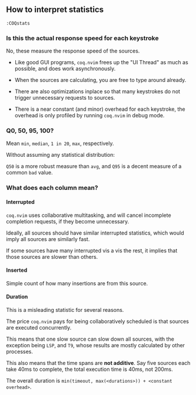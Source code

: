 ## How to interpret statistics

```viml
:COQstats
```

### Is this the actual response speed for each keystroke

No, these measure the response speed of the sources.

- Like good GUI programs, `coq.nvim` frees up the "UI Thread" as much as possible, and does work asynchronously.

- When the sources are calculating, you are free to type around already.

- There are also optimizations inplace so that many keystrokes do not trigger unnecessary requests to sources.

- There is a near constant (and minor) overhead for each keystroke, the overhead is only profiled by running `coq.nvim` in debug mode.

### Q0, 50, 95, 100?

Mean `min`, `median`, `1 in 20`, `max`, respectively.

Without assuming any statistical distribution:

`Q50` is a more robust measure than `avg`, and `Q95` is a decent measure of a common `bad` value.

### What does each column mean?

#### Interrupted

`coq.nvim` uses collaborative multitasking, and will cancel incomplete completion requests, if they become unnecessary.

Ideally, all sources should have similar interrupted statistics, which would imply all sources are similarly fast.

If some sources have many interrupted vis a vis the rest, it implies that those sources are slower than others.

#### Inserted

Simple count of how many insertions are from this source.

#### Duration

This is a misleading statistic for several reasons.

The price `coq.nvim` pays for being collaboratively scheduled is that sources are executed concurrently.

This means that one slow source can slow down all sources, with the exception being `LSP`, and `T9`, whose results are mostly calculated by other processes.

This also means that the time spans are **not additive**. Say five sources each take 40ms to complete, the total execution time is 40ms, not 200ms.

The overall duration is `min(timeout, max(<durations>)) + <constant overhead>`.
